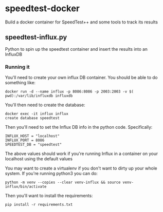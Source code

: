 # speedtest-docker
Build a docker container for SpeedTest++ and some tools to track its results

## speedtest-influx.py
Python to spin up the speedtest container and insert the results into an InfluxDB

### Running it
You'll need to create your own influx DB container. You should be able to do something like:
```
docker run -d --name influx -p 8086:8086 -p 2003:2003 -v $( pwd):/var/lib/influxdb influxdb
```

You'll then need to create the database:
```
docker exec -it influx influx
create database speedtest
```

Then you'll need to set the Influx DB info in the python code. Specifically:
```
INFLUX_HOST = "localhost"
INFLUX_PORT = 8086
SPEEDTEST_DB = "speedtest"
```

The above values should work if you're running Influx in a container on your localhost using the default values

You may want to create a virtualenv if you don't want to dirty up your whole system. If you're running python3
you can do:
```
python -m venv --copies --clear venv-influx && source venv-influx/bin/activate
```

Then you'll want to install the requirements:
```
pip install -r requirements.txt
```

